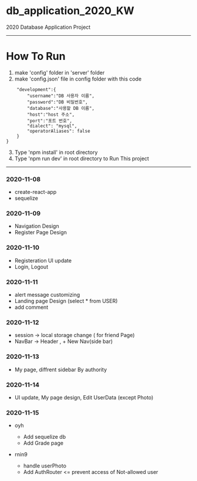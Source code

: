 # db_application_2020_KW
2020 Database Application Project
____________________________________________
# How To Run

1. make 'config' folder in 'server' folder
2. make 'config.json' file in config folder with this code

```{
    "development":{
        "username":"DB 사용자 이름",
        "password":"DB 비밀번호",
        "database":"사용할 DB 이름",
        "host":"host 주소",
        "port":"포트 번호",
        "dialect": "mysql",
        "operatorAliases": false
    }
}
```
3. Type 'npm install' in root directory
5. Type 'npm run dev' in root directory to Run This project
____________________________________________
### 2020-11-08 
* create-react-app
* sequelize

### 2020-11-09
* Navigation Design
* Register Page Design

### 2020-11-10
* Registeration UI update
* Login, Logout

### 2020-11-11
* alert message customizing
* Landing page Design (select * from USER)
* add comment

### 2020-11-12
* session -> local storage change ( for friend Page)
* NavBar -> Header , + New Nav(side bar)

### 2020-11-13
* My page, diffrent sidebar By authority

### 2020-11-14
* UI update, My page design, Edit UserData (except Photo)

### 2020-11-15
* oyh
  * Add sequelize db
  * Add Grade page

* rnin9
  * handle userPhoto
  * Add AuthRouter <= prevent access of Not-allowed user
